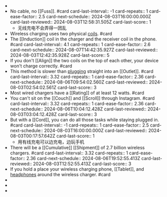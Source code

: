 -
- No cable, no [[Fuss]]. #card
  card-last-interval:: -1
  card-repeats:: 1
  card-ease-factor:: 2.5
  card-next-schedule:: 2024-08-03T16:00:00.000Z
  card-last-reviewed:: 2024-08-03T12:58:31.505Z
  card-last-score:: 1
	- 无线充电不会弄得一团乱
- Wireless charging uses two physical [coils]([[Coil]]). #card
- The [[Induction]] coil in the charger and the receiver coil in the phone. #card
  card-last-interval:: 4.1
  card-repeats:: 1
  card-ease-factor:: 2.6
  card-next-schedule:: 2024-08-07T14:42:35.927Z
  card-last-reviewed:: 2024-08-03T12:42:35.928Z
  card-last-score:: 5
- If you don't [[Align]] the two coils on the top of each other, your device won't charge correctly. #card
- This method is slower than [plugging]([[Plug]]) straight into an [[Outlet]]. #card
  card-last-interval:: 3.32
  card-repeats:: 1
  card-ease-factor:: 2.36
  card-next-schedule:: 2024-08-06T09:54:02.560Z
  card-last-reviewed:: 2024-08-03T02:54:02.561Z
  card-last-score:: 3
- Most wired chargers have a [[Rating]] of at least 12 watts. #card
- You can't sit on the [[Couch]] and [[Scroll]] through Instagram. #card
  card-last-interval:: 3.32
  card-repeats:: 1
  card-ease-factor:: 2.36
  card-next-schedule:: 2024-08-06T10:04:12.428Z
  card-last-reviewed:: 2024-08-03T03:04:12.428Z
  card-last-score:: 3
- But with a [[Cord]], you can do all those tasks while staying plugged in. #card
  card-last-interval:: -1
  card-repeats:: 1
  card-ease-factor:: 2.5
  card-next-schedule:: 2024-08-03T16:00:00.000Z
  card-last-reviewed:: 2024-08-03T00:17:57.642Z
  card-last-score:: 1
	- 用有线充电可以边充电，边玩手机
- There will be a [[Cumulative]] [[Shipment]] of 2.7 billion wireless chargers. #card
  card-last-interval:: 3.32
  card-repeats:: 1
  card-ease-factor:: 2.36
  card-next-schedule:: 2024-08-06T19:52:55.413Z
  card-last-reviewed:: 2024-08-03T12:52:55.413Z
  card-last-score:: 3
- If you hold a place your wireless charging phone, [[Tablet]], and [headphones]([[Headphone]]) around the wireless charger. #card
-
-
-
